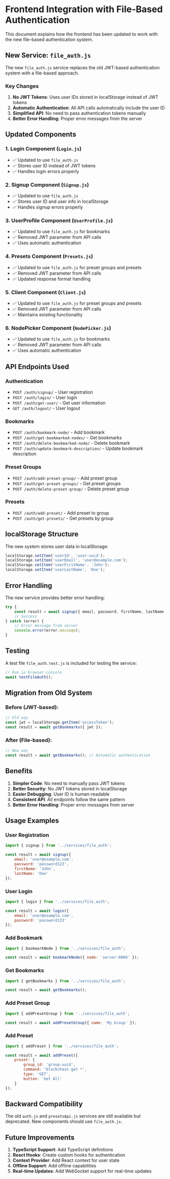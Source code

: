# Frontend Integration with File-Based Authentication

This document explains how the frontend has been updated to work with the new file-based authentication system.

## New Service: `file_auth.js`

The new `file_auth.js` service replaces the old JWT-based authentication system with a file-based approach.

### Key Changes

1. **No JWT Tokens**: Uses user IDs stored in localStorage instead of JWT tokens
2. **Automatic Authentication**: All API calls automatically include the user ID
3. **Simplified API**: No need to pass authentication tokens manually
4. **Better Error Handling**: Proper error messages from the server

## Updated Components

### 1. Login Component (`Login.js`)
- ✅ Updated to use `file_auth.js`
- ✅ Stores user ID instead of JWT tokens
- ✅ Handles login errors properly

### 2. Signup Component (`Signup.js`)
- ✅ Updated to use `file_auth.js`
- ✅ Stores user ID and user info in localStorage
- ✅ Handles signup errors properly

### 3. UserProfile Component (`UserProfile.js`)
- ✅ Updated to use `file_auth.js` for bookmarks
- ✅ Removed JWT parameter from API calls
- ✅ Uses automatic authentication

### 4. Presets Component (`Presets.js`)
- ✅ Updated to use `file_auth.js` for preset groups and presets
- ✅ Removed JWT parameter from API calls
- ✅ Updated response format handling

### 5. Client Component (`Client.js`)
- ✅ Updated to use `file_auth.js` for preset groups and presets
- ✅ Removed JWT parameter from API calls
- ✅ Maintains existing functionality

### 6. NodePicker Component (`NodePicker.js`)
- ✅ Updated to use `file_auth.js` for bookmarks
- ✅ Removed JWT parameter from API calls
- ✅ Uses automatic authentication

## API Endpoints Used

### Authentication
- `POST /auth/signup/` - User registration
- `POST /auth/login/` - User login
- `POST /auth/get-user/` - Get user information
- `GET /auth/logout/` - User logout

### Bookmarks
- `POST /auth/bookmark-node/` - Add bookmark
- `POST /auth/get-bookmarked-nodes/` - Get bookmarks
- `POST /auth/delete-bookmarked-node/` - Delete bookmark
- `POST /auth/update-bookmark-description/` - Update bookmark description

### Preset Groups
- `POST /auth/add-preset-group/` - Add preset group
- `POST /auth/get-preset-groups/` - Get preset groups
- `POST /auth/delete-preset-group/` - Delete preset group

### Presets
- `POST /auth/add-preset/` - Add preset to group
- `POST /auth/get-presets/` - Get presets by group

## localStorage Structure

The new system stores user data in localStorage:

```javascript
localStorage.setItem('userId', 'user-uuid');
localStorage.setItem('userEmail', 'user@example.com');
localStorage.setItem('userFirstName', 'John');
localStorage.setItem('userLastName', 'Doe');
```

## Error Handling

The new service provides better error handling:

```javascript
try {
    const result = await signup({ email, password, firstName, lastName });
    // Success
} catch (error) {
    // Error message from server
    console.error(error.message);
}
```

## Testing

A test file `file_auth.test.js` is included for testing the service:

```javascript
// Run in browser console
await testFileAuth();
```

## Migration from Old System

### Before (JWT-based):
```javascript
// Old way
const jwt = localStorage.getItem('accessToken');
const result = await getBookmarks({ jwt });
```

### After (File-based):
```javascript
// New way
const result = await getBookmarks(); // Automatic authentication
```

## Benefits

1. **Simpler Code**: No need to manually pass JWT tokens
2. **Better Security**: No JWT tokens stored in localStorage
3. **Easier Debugging**: User ID is human-readable
4. **Consistent API**: All endpoints follow the same pattern
5. **Better Error Handling**: Proper error messages from server

## Usage Examples

### User Registration
```javascript
import { signup } from '../services/file_auth';

const result = await signup({
    email: 'user@example.com',
    password: 'password123',
    firstName: 'John',
    lastName: 'Doe'
});
```

### User Login
```javascript
import { login } from '../services/file_auth';

const result = await login({
    email: 'user@example.com',
    password: 'password123'
});
```

### Add Bookmark
```javascript
import { bookmarkNode } from '../services/file_auth';

const result = await bookmarkNode({ node: 'server:8080' });
```

### Get Bookmarks
```javascript
import { getBookmarks } from '../services/file_auth';

const result = await getBookmarks();
```

### Add Preset Group
```javascript
import { addPresetGroup } from '../services/file_auth';

const result = await addPresetGroup({ name: 'My Group' });
```

### Add Preset
```javascript
import { addPreset } from '../services/file_auth';

const result = await addPreset({
    preset: {
        group_id: 'group-uuid',
        command: 'blockchain get *',
        type: 'GET',
        button: 'Get All'
    }
});
```

## Backward Compatibility

The old `auth.js` and `presetsApi.js` services are still available but deprecated. New components should use `file_auth.js`.

## Future Improvements

1. **TypeScript Support**: Add TypeScript definitions
2. **React Hooks**: Create custom hooks for authentication
3. **Context Provider**: Add React context for user state
4. **Offline Support**: Add offline capabilities
5. **Real-time Updates**: Add WebSocket support for real-time updates 